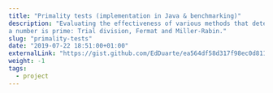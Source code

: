 ```yaml
---
title: "Primality tests (implementation in Java & benchmarking)"
description: "Evaluating the effectiveness of various methods that determine if
a number is prime: Trial division, Fermat and Miller-Rabin."
slug: "primality-tests"
date: "2019-07-22 18:51:00+01:00"
externalLink: "https://gist.github.com/EdDuarte/ea564df58d317f98ec0d811c32ca6608"
weight: -1
tags:
  - project
---
```

